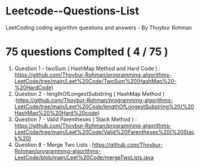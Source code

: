 # Leetcode--Questions-List
LeetCoding coding algorithm questions and answers - By Thoybur Rohman

# 75 questions Complted ( 4 / 75 )

1) Question 1 - twoSum ( HashMap Method and Hard Code  )  : https://github.com/Thoybur-Rohman/programming-algorithms-LeetCode/tree/main/Leet%20Code/TwoSum%20(HashMap%20-%20HardCode)
2) Question 2 - lengthOfLongestSubstring ( HashMap Method ) :https://github.com/Thoybur-Rohman/programming-algorithms-LeetCode/tree/main/Leet%20Code/lengthOfLongestSubstring%20(%20HashMap%20%20Hard%20code)
3) Question 7 - Valid Parentheses ( Stack Method )  : https://github.com/Thoybur-Rohman/programming-algorithms-LeetCode/tree/main/Leet%20Code/Valid%20Parentheses%20(%20Stack%20)
4) Question 8 - Merge Two Lists :  https://github.com/Thoybur-Rohman/programming-algorithms-LeetCode/blob/main/Leet%20Code/mergeTwoLists.java
